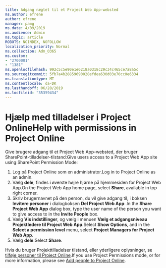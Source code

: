 ```yaml
---
title: Adgang nægtet til et Project Web App-websted
ms.author: efrene
author: efrene
manager: pamg
ms.date: 4/09/2019
ms.audience: Admin
ms.topic: article
ROBOTS: NOINDEX, NOFOLLOW
localization_priority: Normal
ms.collection: Adm_O365
ms.custom:
- "2700001"
- "1381"
ms.openlocfilehash: 992c5c5e90e1e6218a0318c29c34c465ce7a8a5c
ms.sourcegitcommit: 5fb7a4b28859690020efdea630d03e70cc0e6334
ms.translationtype: MT
ms.contentlocale: da-DK
ms.lasthandoff: 06/28/2019
ms.locfileid: "35359434"
---
```

# <a name="help-with-permissions-in-project-online"></a><span data-ttu-id="6b062-102">Hjælp med tilladelser i Project Online</span><span class="sxs-lookup"><span data-stu-id="6b062-102">Help with permissions in Project Online</span></span>

<span data-ttu-id="6b062-103">Give brugere adgang til et Project Web App-websted, der bruger SharePoint-tilladelser-tilstand:</span><span class="sxs-lookup"><span data-stu-id="6b062-103">Give users access to a Project Web App site using SharePoint Permission Mode:</span></span>

1. <span data-ttu-id="6b062-104">Log på Project Online som en administrator.</span><span class="sxs-lookup"><span data-stu-id="6b062-104">Log in to Project Online as an admin.</span></span>
2. <span data-ttu-id="6b062-105">Vælg **dele**, findes i øverste højre hjørne på hjemmesiden for Project Web App.</span><span class="sxs-lookup"><span data-stu-id="6b062-105">On the Project Web App home page, select **Share**, available in top right corner.</span></span>
3. <span data-ttu-id="6b062-106">Skriv brugernavnet på den person, du vil give adgang til, i boksen **Invitere personer** i dialogboksen **Del Project Web App** .</span><span class="sxs-lookup"><span data-stu-id="6b062-106">In the **Share Project Web App** dialog box, type the user name of the person you want to give access to in the **Invite People** box.</span></span>
4. <span data-ttu-id="6b062-107">Vælg **Vis indstillinger**, og vælg i menuen **Vælg et adgangsniveau** **Projektledere til Project Web App**.</span><span class="sxs-lookup"><span data-stu-id="6b062-107">Select **Show Options**, and in the **Select a permission level** menu, select **Project Managers for Project Web App**.</span></span>
5. <span data-ttu-id="6b062-108">Vælg **dele**.</span><span class="sxs-lookup"><span data-stu-id="6b062-108">Select **Share**.</span></span>

<span data-ttu-id="6b062-109">Hvis du bruger Projekttilladelser tilstand, eller yderligere oplysninger, se [tilføje personer til Project Online](https://docs.microsoft.com/projectonline/step-2-add-people-to-project-online).</span><span class="sxs-lookup"><span data-stu-id="6b062-109">If you use Project Permissions mode, or for more information, please see [Add people to Project Online](https://docs.microsoft.com/projectonline/step-2-add-people-to-project-online).</span></span>
